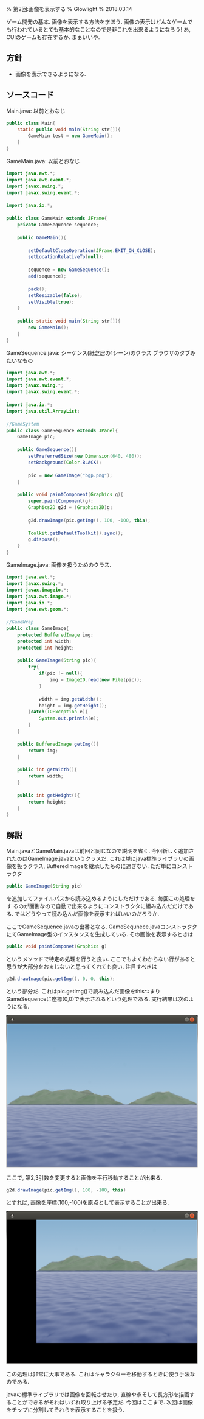 % 第2回:画像を表示する
% Glowlight
% 2018.03.14

ゲーム開発の基本. 画像を表示する方法を学ぼう. 画像の表示はどんなゲームでも行われているとても基本的なことなので是非これを出来るようになろう! あ, CUIのゲームも存在するか. まぁいいや.

## 方針

- 画像を表示できるようになる.

## ソースコード

Main.java: 以前とおなじ

~~~java
public class Main{
	static public void main(String str[]){
		GameMain test = new GameMain();	
	}
}
~~~

GameMain.java: 以前とおなじ

~~~java
import java.awt.*;
import java.awt.event.*;
import javax.swing.*;
import javax.swing.event.*;

import java.io.*;

public class GameMain extends JFrame{
	private GameSequence sequence;

	public GameMain(){
		
		setDefaultCloseOperation(JFrame.EXIT_ON_CLOSE);
		setLocationRelativeTo(null);

		sequence = new GameSequence();
		add(sequence);

		pack();
		setResizable(false);
		setVisible(true);
	}

	public static void main(String str[]){
		new GameMain();		
	}
}
~~~

GameSequence.java: シーケンス(紙芝居の1シーン)のクラス ブラウザのタブみたいなもの

~~~java
import java.awt.*;
import java.awt.event.*;
import javax.swing.*;
import javax.swing.event.*;

import java.io.*;
import java.util.ArrayList;

//GameSystem
public class GameSequence extends JPanel{
	GameImage pic;

	public GameSequence(){
		setPreferredSize(new Dimension(640, 480));
		setBackground(Color.BLACK);

		pic = new GameImage("bgp.png");
	}
	
	public void paintComponent(Graphics g){
		super.paintComponent(g);
		Graphics2D g2d = (Graphics2D)g;
		
		g2d.drawImage(pic.getImg(), 100, -100, this);

		Toolkit.getDefaultToolkit().sync();
		g.dispose();
	}
}
~~~

GameImage.java: 画像を扱うためのクラス.

~~~java
import java.awt.*;
import javax.swing.*;
import javax.imageio.*;
import java.awt.image.*;
import java.io.*;
import java.awt.geom.*;

//GameWrap
public class GameImage{
	protected BufferedImage img;
	protected int width;
	protected int height;

	public GameImage(String pic){
		try{
			if(pic != null){
				img = ImageIO.read(new File(pic));
			}

			width = img.getWidth();
			height = img.getHeight();
		}catch(IOException e){
			System.out.println(e);
		}
	}

	public BufferedImage getImg(){
		return img;
	}
	
	public int getWidth(){
		return width;
	}

	public int getHeight(){
		return height;
	}
}
~~~

## 解説

Main.javaとGameMain.javaは前回と同じなので説明を省く. 今回新しく追加されたのはGameImage.javaというクラスだ. これは単にjava標準ライブラリの画像を扱うクラス, BufferedImageを継承したものに過ぎない. ただ単にコンストラクタ

~~~java
public GameImage(String pic)
~~~

を追加してファイルパスから読み込めるようにしただけである. 毎回この処理をす
るのが面倒なので自動で出来るようにコンストラクタに組み込んだだけである.
ではどうやって読み込んだ画像を表示すればいいのだろうか.

ここでGameSequence.javaの出番となる. GameSequnece.javaコンストラクタにてGameImage型のインスタンスを生成している. その画像を表示するときは

~~~java
public void paintComponet(Graphics g)
~~~

というメソッドで特定の処理を行うと良い. ここでもよくわからない行があると思うが大部分をおまじないと思ってくれても良い. 注目すべきは

~~~java
g2d.drawImage(pic.getImg(), 0, 0, this);
~~~

という部分だ. これはpic.getImg()で読み込んだ画像をthisつまりGameSequenceに座標(0,0)で表示されるという処理である. 実行結果は次のようになる.

![画像の表示](block2_1.png) 

ここで, 第2,3引数を変更すると画像を平行移動することが出来る.

~~~java
g2d.drawImage(pic.getImg(), 100, -100, this)
~~~

とすれば, 画像を座標(100,-100)を原点として表示することが出来る.

![画像の平行移動](block2_2.png)

この処理は非常に大事である. これはキャラクターを移動するときに使う手法なのである.

javaの標準ライブラリでは画像を回転させたり, 直線や点そして長方形を描画することができるがそれはいずれ取り上げる予定だ. 今回はここまで. 次回は画像をチップに分割してそれらを表示することを扱う.
